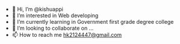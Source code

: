 - 👋 Hi, I’m @kishuappi
- 👀 I’m interested in Web developing
- 🌱 I’m currently learning in Government first grade degree college
- 💞️ I’m looking to collaborate on ...
- 📫 How to reach me hk2124447@gmail.com

<!---
kishuappi/kishuappi is a ✨ special ✨ repository because its `README.md` (this file) appears on your GitHub profile.
You can click the Preview link to take a look at your changes.
--->
